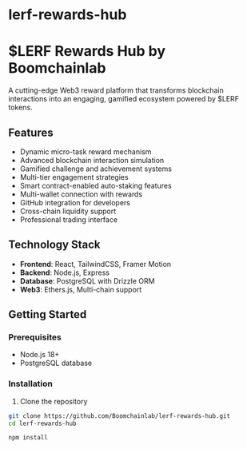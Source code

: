 # lerf-rewards-hub

# $LERF Rewards Hub by Boomchainlab

A cutting-edge Web3 reward platform that transforms blockchain interactions into an engaging, gamified ecosystem powered by $LERF tokens.

## Features

- Dynamic micro-task reward mechanism
- Advanced blockchain interaction simulation
- Gamified challenge and achievement systems
- Multi-tier engagement strategies
- Smart contract-enabled auto-staking features
- Multi-wallet connection with rewards
- GitHub integration for developers
- Cross-chain liquidity support
- Professional trading interface

## Technology Stack

- **Frontend**: React, TailwindCSS, Framer Motion
- **Backend**: Node.js, Express
- **Database**: PostgreSQL with Drizzle ORM
- **Web3**: Ethers.js, Multi-chain support

## Getting Started

### Prerequisites

- Node.js 18+
- PostgreSQL database

### Installation

1. Clone the repository
```bash
git clone https://github.com/Boomchainlab/lerf-rewards-hub.git
cd lerf-rewards-hub

npm install


